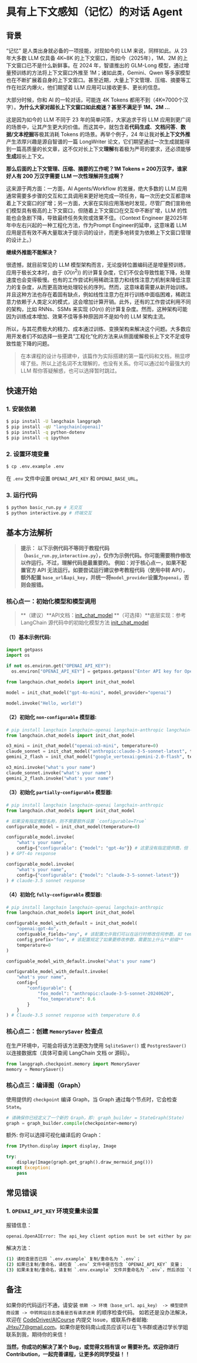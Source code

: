 # 具有上下文感知（记忆）的对话 Agent

## 背景
“记忆” 是人类出身就必备的一项技能，对现如今的 LLM 来说，同样如此。从 23 年大多数 LLM 仅具备 4K~8K 的上下文窗口，而如今（2025年），1M、2M 的上下文窗口已不是什么新鲜事。在 2024 年，智谱推出的 GLM-Long 模型，通过增量预训练的方法将上下文窗口外推至 1M；诸如此类，Gemini、Qwen 等多家模型也在不断扩展着自身的上下文窗口。甚至近期，大量上下文管理、压缩、摘要等工作在社区内爆火，他们期望着 LLM 应用可以接收更多、更长的信息。

大部分时候，你和 AI 的一轮对话，可能连 4K Tokens 都用不到（4K≈7000个汉字）。**为什么大家对超长上下文窗口如此痴迷？甚至不满足于 1M、2M ...**

这是因为如今的 LLM 不同于 23 年的简单问答，大家追求于将 LLM 应用到更广阔的场景中，让其产生更大的价值。而这其中，就包含着**代码生成**、**文档问答**、**数据/文本挖掘**等极其消耗 Tokens 的场景。再举个例子，24 年让我对**长上下文外推**产生浓厚兴趣是源自智谱的一篇 LongWriter 论文，它们期望通过一次生成就能得到一篇高质量的长文章，这不仅对长上下文**理解**有着极为严苛的要求，还必须能够**生成**超长上下文。

**那么后面的上下文管理、压缩、摘要的工作呢？1M Tokens ≈ 200万汉字，谁家好人有 200 万汉字需要 LLM 一次性理解并生成啊？**

这来源于两方面：一方面，AI Agents/Workflow 的发展，绝大多数的 LLM 应用通常需要多步骤的交互和工具调用来更好地完成一项任务，每一次历史交互都意味着上下文窗口的扩增；另一方面，大家在实际应用落地时发现，尽管厂商们宣称他们模型具有极高的上下文窗口，但随着上下文窗口在交互中不断扩增，LLM 的性能也会急剧下降，导致最终任务失败或效果不佳。（Context Engineer 是2025年年中左右兴起的一种工程化方法，作为Prompt Engineer的延申，这意味着 LLM 应用是否有效不再大量取决于提示词的设计，而更多地转变为依赖上下文窗口管理的设计上。）

**继续外推能不能解决？**

很遗憾，就目前常见的 LLM 模型架构而言，无论旋转位置编码还是增量预训练，应用于极长文本时，由于 $(O(n^2))$ 的计算复杂度，它们不仅会导致性能下降，处理速度也会变得极慢。也有的工作尝试利用稀疏注意力和线性注意力机制来降低注意力的复杂度，从而更高效地处理较长的序列。然而，这意味着需要从新开始训练。并且这种方法也存在着固有缺点，例如线性注意力在并行训练中面临困难，稀疏注意力依赖于人类定义的模式，这会增加计算开销。此外，还有的工作尝试利用不同的架构，比如 RNNs、SSMs 来实现 $(O(n))$ 的计算复杂度。然而，这种架构可能因为训练成本增加、效果不佳等多种原因并不是如今的 LLM 架构主流。

所以，与其花费极大的精力、成本通过训练、变换架构来解决这个问题。大多数应用开发者们不如选择一些更具“工程化”化的方法来从侧面缓解极长上下文不足或导致性能下降的问题。

> 在本课程的设计与搭建中，该篇作为实际搭建的第一篇代码和文档，稍显啰嗦了些。所以上述名词不太理解的，也没有关系。你可以通过如今最强大的 LLM 帮你答疑解惑，也可以选择暂时跳过。

## 快速开始
### 1. 安装依赖
```bash
$ pip install -U langchain langgraph
$ pip install -qU "langchain[openai]"
$ pip install -q python-dotenv
$ pip install -q ipython
```

### 2. 设置环境变量
```bash
$ cp .env.example .env
```
在 `.env` 文件中设置 `OPENAI_API_KEY` 和 `OPENAI_BASE_URL`。

### 3. 运行代码
```bash
$ python basic_run.py # 无交互
$ python interactive.py # 终端交互
```

## 基本方法解析
> **提示：**
> **以下示例代码不等同于教程代码（`basic_run.py`,`interactive.py`），仅作为示例代码。你可能需要稍作修改以作运行。不过，理解代码是最重要的。**
> **例如：对于核心点一，如果不配置官方 API 无法运行。如要尝试运行建议参考教程代码（使用中转 API），额外配置 `base_url`&`api_key`，并统一将`model_provider`设置为`openai`，否则会报错。**
### 核心点一：初始化模型和模型调用
> **（建议）**API文档：[init_chat_model](../../../docs/api/init_chat_model.md)
> **（可选择）**底层实现：参考 LangChain 源代码中的初始化模型方法 [init_chat_model](https://github.com/langchain-ai/langchain/blob/master/libs/langchain/langchain/chat_models/base.py)
#### （1）基本示例代码:
```python
import getpass
import os

if not os.environ.get("OPENAI_API_KEY"):
  os.environ["OPENAI_API_KEY"] = getpass.getpass("Enter API key for OpenAI: ")

from langchain.chat_models import init_chat_model

model = init_chat_model("gpt-4o-mini", model_provider="openai")

model.invoke("Hello, world!")
```
#### （2）初始化 `non-configurable` 模型器:
```python
# pip install langchain langchain-openai langchain-anthropic langchain-google-vertexai
from langchain.chat_models import init_chat_model

o3_mini = init_chat_model("openai:o3-mini", temperature=0)
claude_sonnet = init_chat_model("anthropic:claude-3-5-sonnet-latest", temperature=0)
gemini_2_flash = init_chat_model("google_vertexai:gemini-2.0-flash", temperature=0)

o3_mini.invoke("what's your name")
claude_sonnet.invoke("what's your name")
gemini_2_flash.invoke("what's your name")
```
#### （3）初始化 `partially-configurable` 模型器:
```python
# pip install langchain langchain-openai langchain-anthropic
from langchain.chat_models import init_chat_model

# 如果没有指定模型名称，则不需要额外设置 `configurable=True`
configurable_model = init_chat_model(temperature=0)

configurable_model.invoke(
    "what's your name",
    config={"configurable": {"model": "gpt-4o"}} # 这里没有指定提供商，但 LangChain 会根据模型名称自动解析。例如关键词`gpt`指向`openai`家，`claude`指向`anthropic`家 ...
) # GPT-4o response

configurable_model.invoke(
    "what's your name",
    config={"configurable": {"model": "claude-3-5-sonnet-latest"}}
) # claude-3.5 sonnet response
```
#### （4）初始化 `fully-configurable` 模型器:
```python
# pip install langchain langchain-openai langchain-anthropic
from langchain.chat_models import init_chat_model

configurable_model_with_default = init_chat_model(
    "openai:gpt-4o",
    configuable_fields="any", # 该配置允许我们可以在运行时修改任何参数，如 temperature、max_tokens
    config_prefix="foo", # 该配置规定了如果要修改参数，需要加上什么**前缀**
    temperature=0
)

configuable_model_with_default.invoke("what's your name")

configurable_model_with_default.invoke(
    "what's your name",
    config={
        "configurable": {
            "foo_model": "anthropic:claude-3-5-sonnet-20240620",
            "foo_temperature": 0.6
        }
    }
) # Claude-3.5 sonnet response with temperature 0.6
```


### 核心点二：创建 `MemorySaver` 检查点
在生产环境中，可能会将该方法更改为使用 `SqliteSaver()` 或 `PostgresSaver()` 以连接数据库（具体可查阅 LangChain 文档 or 源码）。
```python
from langgraph.checkpoint.memory import MemorySaver
memory = MemorySaver()
```


### 核心点三：编译图（Graph）
使用提供的 `checkpoint` 编译 Graph，当 Graph 通过每个节点时，它会检查 `State`。
```python
# 请确保你已经定义了一个新的 Graph，即: graph_builder = StateGraph(State)
graph = graph_builder.compile(checkpointer=memory)
```
额外: 你可以选择可视化编译后的 Graph：
```python
from IPython.display import display, Image

try:
    display(Image(graph.get_graph().draw_mermaid_png()))
except Exception:
    pass
```

## 常见错误
### 1. `OPENAI_API_KEY` 环境变量未设置
报错信息：
```bash
openai.OpenAIError: The api_key client option must be set either by passing api_key to the client or by setting the OPENAI_API_KEY environment variable
```
解决方法：
```bash
(1) 请检查是否已将 `.env.example` 复制/重命名为 `.env`；
(2) 如果已复制/重命名，请检查 `.env` 文件中是否包含 `OPENAI_API_KEY` 变量；
(3) 如果未复制/重命名，请复制 `.env.example` 文件并重命名为 `.env`，然后添加 `OPENAI_API_KEY` 变量。
```

## 备注
如果你的代码运行不通，请安装 `依赖 -> 环境（base_url、api_key） -> 模型提供商设置 -> 中转网站日志查看是否有请求进来` 的顺序检查代码。
如若还是没办法解决，欢迎在 [CodeDriver/AICourse](https://github.com/CodeDriverTech/AICourse) 内提交 Issue，或联系作者邮箱: JHxu77@gmail.com。如果你是牧码南山成员应该可以在飞书群或通过学长学姐联系到我，期待你的来信！

**当然，你成功的解决了某个 Bug，或觉得文档有误 or 需要补充。欢迎你进行 Contribution，一起完善课程，让更多的同学受益！！**
